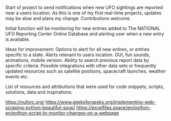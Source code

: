 Start of project to send notifications when new UFO sightings are reported near a users location. As this is one of my first real-time projects, updates may be slow and plans my change. Contributions welcome. 

Initial function will be monitoring for new entries added to The NATIONAL UFO Reporting Center Online Database and alerting user when a new entry is available. 

Ideas for improvement: Options to alert for all new entires, or entries specific to a state. Alerts relevant to users location. GUI, fun sounds, animations, mobile version. Ability to search previous report data by specific criteria. Possible integrations with other data sets or frequently updated resources such as satellite positions, spacecraft launches, weather events etc.

List of resources and attributions that were used for code snippets, scripts, solutions, data and inspirations:

https://nuforc.org/
https://www.geeksforgeeks.org/implementing-web-scraping-python-beautiful-soup/
https://excelfiles.space/en/python-en/python-script-to-monitor-changes-on-a-webpage